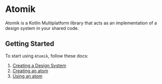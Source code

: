 # Atomik

Atomik is a Kotlin Multiplatform library that acts as an implementation of a design system in your shared code.


## Getting Started

To start using `Atomik`, follow these docs:
1. [Creating a Design System](CREATING_A_DESIGN_SYSTEM.MD)
1. [Creating an atom](CREATING_AN_ATOM.MD)
1. [Using an atom](USING_AN_ATOM.MD)